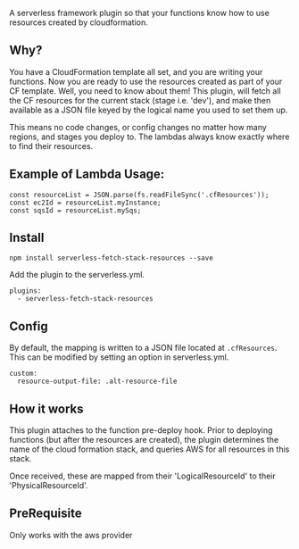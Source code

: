 A serverless framework plugin so that your functions know how to use resources created by cloudformation.

## Why?

You have a CloudFormation template all set, and you are writing your functions. Now you are ready to use the
resources created as part of your CF template. Well, you need to know about them! This plugin, will fetch
all the CF resources for the current stack (stage i.e. 'dev'), and make then available as a JSON file
keyed by the logical name you used to set them up.

This means no code changes, or config changes no matter how many regions, and stages you deploy to.
The lambdas always know exactly where to find their resources.

## Example of Lambda Usage:

```
const resourceList = JSON.parse(fs.readFileSync('.cfResources'));
const ec2Id = resourceList.myInstance;
const sqsId = resourceList.mySqs;
```

## Install

`npm install serverless-fetch-stack-resources --save`

Add the plugin to the serverless.yml.

```
plugins:
  - serverless-fetch-stack-resources
```

## Config

By default, the mapping is written to a JSON file located at `.cfResources`. This can be modified by
setting an option in serverless.yml.

```
custom:
  resource-output-file: .alt-resource-file
```

## How it works

This plugin attaches to the function pre-deploy hook. Prior to deploying functions (but after the resources are created),
the plugin determines the name of the cloud formation stack, and queries AWS for all resources in this stack.

Once received, these are mapped from their 'LogicalResourceId' to their 'PhysicalResourceId'.

## PreRequisite

Only works with the aws provider